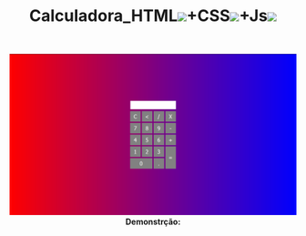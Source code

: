 
<h1 align="center">
    Calculadora_HTML<img src="https://img.icons8.com/color/48/000000/html-5.png">+CSS<img src="https://img.icons8.com/color/48/000000/css3.png">+Js<img src="https://img.icons8.com/color/48/000000/javascript.png">
</h1>
<br>
<p align="center">
    <img src="https://github.com/RenanSN/Calculadoras/blob/master/Calculadora_HTML+CSS+JS/capa.png"><br>
    <b> Demonstrção: <b> 
</p>
